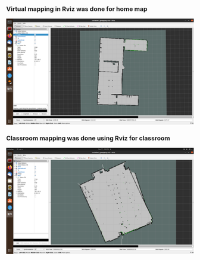 ### Virtual mapping in Rviz was done for home map
![Alt text](https://github.com/THD-autonomous-system/team3_deathwing/blob/main/homework_14_November/virtual_home_mapping/Screenshot%20from%202022-11-17%2018-51-01.png?raw=true "Title")

### Classroom mapping was done using Rviz for classroom 

![Alt text](https://github.com/THD-autonomous-system/team3_deathwing/blob/main/homework_14_November/turtlebot3_classroom_Hoerssal_Sparkasse_mapping/Screenshot%20from%202022-11-17%2016-33-42.png?raw=true "Title")
